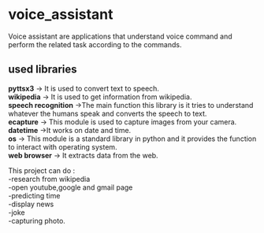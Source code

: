 # voice_assistant
Voice assistant are applications that understand voice command and perform the related task according to the commands.</br>
## used libraries </br>
**pyttsx3** -> It is used to convert text to speech. </br>
**wikipedia** -> It is used to get information from wikipedia.</br>
**speech recognition** ->The main function this library is it tries to understand whatever the humans speak and converts the speech to text.</br>
**ecapture** -> This module is used to capture images from your camera.</br>
**datetime** ->It works on date and time.</br>
**os** -> This module is a standard library in python and it provides the function to interact with operating system.</br>
**web browser** -> It extracts data from the web.</br>

This project can do :</br>
-research from wikipedia</br>
-open youtube,google and gmail page</br>
-predicting time</br>
-display news</br>
-joke</br>
-capturing photo.
